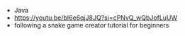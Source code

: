 - Java
- https://youtu.be/bI6e6qjJ8JQ?si=cPNvQ_wQbJofLuUW
- following a snake game creator tutorial for beginners
